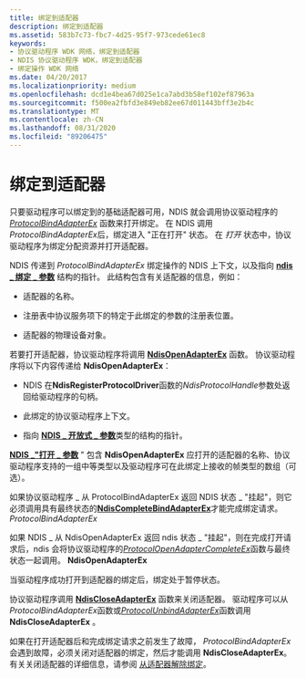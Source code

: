 ```yaml
---
title: 绑定到适配器
description: 绑定到适配器
ms.assetid: 583b7c73-fbc7-4d25-95f7-973cede61ec8
keywords:
- 协议驱动程序 WDK 网络，绑定到适配器
- NDIS 协议驱动程序 WDK，绑定到适配器
- 绑定操作 WDK 网络
ms.date: 04/20/2017
ms.localizationpriority: medium
ms.openlocfilehash: dcd1e4bea67d025e1ca7abd3b58ef102ef87963a
ms.sourcegitcommit: f500ea2fbfd3e849eb82ee67d011443bff3e2b4c
ms.translationtype: MT
ms.contentlocale: zh-CN
ms.lasthandoff: 08/31/2020
ms.locfileid: "89206475"
---
```

# <a name="binding-to-an-adapter"></a>绑定到适配器





只要驱动程序可以绑定到的基础适配器可用，NDIS 就会调用协议驱动程序的 [*ProtocolBindAdapterEx*](/windows-hardware/drivers/ddi/ndis/nc-ndis-protocol_bind_adapter_ex) 函数来打开绑定。 在 NDIS 调用 *ProtocolBindAdapterEx*后，绑定进入 "正在打开" 状态。 在 *打开* 状态中，协议驱动程序为绑定分配资源并打开适配器。

NDIS 传递到 *ProtocolBindAdapterEx* 绑定操作的 NDIS 上下文，以及指向 [**ndis \_ 绑定 \_ 参数**](/windows-hardware/drivers/ddi/ndis/ns-ndis-_ndis_bind_parameters) 结构的指针。 此结构包含有关适配器的信息，例如：

-   适配器的名称。

-   注册表中协议服务项下的特定于此绑定的参数的注册表位置。

-   适配器的物理设备对象。

若要打开适配器，协议驱动程序将调用 [**NdisOpenAdapterEx**](/windows-hardware/drivers/ddi/ndis/nf-ndis-ndisopenadapterex) 函数。 协议驱动程序将以下内容传递给 **NdisOpenAdapterEx**：

-   NDIS 在**NdisRegisterProtocolDriver**函数的*NdisProtocolHandle*参数处返回给驱动程序的句柄。

-   此绑定的协议驱动程序上下文。

-   指向 [**NDIS \_ 开放式 \_ 参数**](/windows-hardware/drivers/ddi/ndis/ns-ndis-_ndis_open_parameters)类型的结构的指针。

[**NDIS \_"打开 \_ 参数**](/windows-hardware/drivers/ddi/ndis/ns-ndis-_ndis_open_parameters) " 包含 **NdisOpenAdapterEx** 应打开的适配器的名称、协议驱动程序支持的一组中等类型以及驱动程序可在此绑定上接收的帧类型的数组（可选）。

如果协议驱动程序 \_ 从 ProtocolBindAdapterEx 返回 NDIS 状态 \_ "挂起"，则它必须调用具有最终状态的[**NdisCompleteBindAdapterEx**](/windows-hardware/drivers/ddi/ndis/nf-ndis-ndiscompletebindadapterex)才能完成绑定请求。 *ProtocolBindAdapterEx*

如果 NDIS \_ 从 NdisOpenAdapterEx 返回 ndis 状态 \_ "挂起"，则在完成打开请求后，ndis 会将协议驱动程序的[*ProtocolOpenAdapterCompleteEx*](/windows-hardware/drivers/ddi/ndis/nc-ndis-protocol_open_adapter_complete_ex)函数与最终状态一起调用。 **NdisOpenAdapterEx**

当驱动程序成功打开到适配器的绑定后，绑定处于暂停状态。

协议驱动程序调用 [**NdisCloseAdapterEx**](/windows-hardware/drivers/ddi/ndis/nf-ndis-ndiscloseadapterex) 函数来关闭适配器。 驱动程序可以从*ProtocolBindAdapterEx*函数或[*ProtocolUnbindAdapterEx*](/windows-hardware/drivers/ddi/ndis/nc-ndis-protocol_unbind_adapter_ex)函数调用**NdisCloseAdapterEx** 。

如果在打开适配器后和完成绑定请求之前发生了故障， *ProtocolBindAdapterEx* 会遇到故障，必须关闭对适配器的绑定，然后才能调用 **NdisCloseAdapterEx**。 有关关闭适配器的详细信息，请参阅 [从适配器解除绑定](unbinding-from-an-adapter.md)。

 


